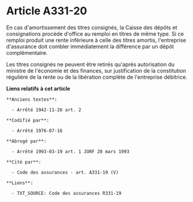 # Article A331-20

En cas d'amortissement des titres consignés, la Caisse des dépôts et consignations procède d'office au remploi en titres de
même type. Si ce remploi produit une rente inférieure à celle des titres amortis, l'entreprise d'assurance doit combler
immédiatement la différence par un dépôt complémentaire.

Les titres consignés ne peuvent être retirés qu'après autorisation du ministre de l'économie et des finances, sur
justification de la constitution régulière de la rente ou de la libération complète de l'entreprise débitrice.

**Liens relatifs à cet article**

	**Anciens textes**:

	  - Arrêté 1942-11-26 art. 2

	**Codifié par**:

	  - Arrêté 1976-07-16

	**Abrogé par**:

	  - Arrêté 1993-03-19 art. 1 JORF 20 mars 1993

	**Cité par**:

	  - Code des assurances - art. A331-19 (V)

	**Liens**:

	  - TXT_SOURCE: Code des assurances R331-19
